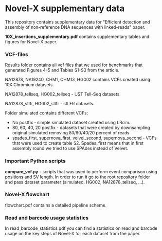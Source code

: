 # Novel-X supplementary data

This repository contains supplementary data for "Efficient detection and assembly of non-reference DNA sequences
with linked-reads" paper.

**10X_insertions_supplementary.pdf** contains supplementary tables and figures for Novel-X paper. 

### VCF-files

Results folder contains all vcf files that we used for benchmarks that generated Figures 4-5 and Tables S1-S3 from the article.

NA12878, NA19240, CHM1, CHM13, HG002 contains VCFs created using 10X Chromium datasets.

NA12878_tellseq, HG002_tellseq - UST Tell-Seq datasets.

NA12878_stlfr, HG002_stlfr - stLFR datasets.

Folder simulated contains different VCFs:

* No postfix - simple simulated dataset created using LRsim.
* 80, 60, 40, 20 postfix - datasets that were created by downsampling original simulated removing 80/60/40/20 percent of reads
* spades_first, supernova_first, velvel_second, supernova_second - VCFs that were used to create table S2. Spades_first means that in first assembly round we tried to use SPAdes instead of Velvet.

### Important Python scripts

**compare_vcf.py** - scripts that was used to perform event comparison using positions and SV length. In order to run it go to the root repository folder and pass dataset parameter (simulated, HG002, NA12878_tellseq, ...).

### Novel-X flowchart

flowchart.pdf contains a detailed pipeline scheme.


### Read and barcode usage statistics

In read_barcode_statistics.pdf you can find a statistics on read and barcode usage on the key steps of Novel-X for each dataset from the paper.
